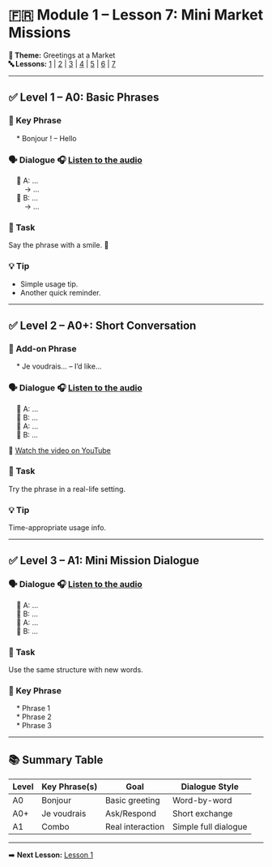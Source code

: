 # 🇫🇷 Module 1 – Lesson 7: Mini Market Missions

**📘 Theme:** Greetings at a Market  
**🔤 Lessons:** [1](#lesson-1) | [2](#lesson-2) | [3](#lesson-3) | [4](#lesson-4) | [5](#lesson-5) | [6](#lesson-6) | [7](#lesson-7)

---

## ✅ Level 1 – A0: Basic Phrases

### 📌 Key Phrase

&nbsp;&nbsp;&nbsp;&nbsp;* Bonjour ! – Hello

### 🗣️ Dialogue 🎧 [Listen to the audio](https://yourdomain.com/audio/lesson7_1.mp3)

&nbsp;&nbsp;&nbsp;&nbsp;👩 A: ...  
&nbsp;&nbsp;&nbsp;&nbsp;&nbsp;&nbsp;&nbsp;&nbsp;→ ...  
&nbsp;&nbsp;&nbsp;&nbsp;👨 B: ...  
&nbsp;&nbsp;&nbsp;&nbsp;&nbsp;&nbsp;&nbsp;&nbsp;→ ...  

### 🎯 Task  
Say the phrase with a smile. 🙂

### 💡 Tip  
- Simple usage tip.
- Another quick reminder.

---

## ✅ Level 2 – A0+: Short Conversation

### 📌 Add-on Phrase

&nbsp;&nbsp;&nbsp;&nbsp;* Je voudrais… – I’d like…

### 🗣️ Dialogue 🎧 [Listen to the audio](https://yourdomain.com/audio/lesson7_2.mp3)

&nbsp;&nbsp;&nbsp;&nbsp;👩 A: ...  
&nbsp;&nbsp;&nbsp;&nbsp;👨 B: ...  
&nbsp;&nbsp;&nbsp;&nbsp;👩 A: ...  
&nbsp;&nbsp;&nbsp;&nbsp;👨 B: ...

🎥 [Watch the video on YouTube](https://www.youtube.com/watch?v=YOUR_VIDEO_ID)

### 🎯 Task  
Try the phrase in a real-life setting.

### 💡 Tip  
Time-appropriate usage info.

---

## ✅ Level 3 – A1: Mini Mission Dialogue

### 🗣️ Dialogue 🎧 [Listen to the audio](https://yourdomain.com/audio/lesson7_3.mp3)

&nbsp;&nbsp;&nbsp;&nbsp;👩 A: ...  
&nbsp;&nbsp;&nbsp;&nbsp;👨 B: ...  
&nbsp;&nbsp;&nbsp;&nbsp;👩 A: ...  
&nbsp;&nbsp;&nbsp;&nbsp;👨 B: ...

### 🎯 Task  
Use the same structure with new words.

### 📌 Key Phrase

&nbsp;&nbsp;&nbsp;&nbsp;* Phrase 1  
&nbsp;&nbsp;&nbsp;&nbsp;* Phrase 2  
&nbsp;&nbsp;&nbsp;&nbsp;* Phrase 3

---

## 📚 Summary Table

| Level | Key Phrase(s) | Goal              | Dialogue Style        |
|-------|----------------|-------------------|------------------------|
| A0    | Bonjour       | Basic greeting    | Word-by-word           |
| A0+   | Je voudrais       | Ask/Respond       | Short exchange         |
| A1    | Combo          | Real interaction  | Simple full dialogue   |

---

➡️ **Next Lesson:** [Lesson 1](#lesson-1)
